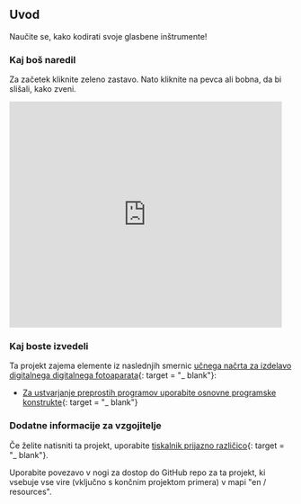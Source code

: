 ## Uvod

Naučite se, kako kodirati svoje glasbene inštrumente!

### Kaj boš naredil

Za začetek kliknite zeleno zastavo. Nato kliknite na pevca ali bobna, da bi slišali, kako zveni.

<div class="scratch-preview">
  <iframe allowtransparency="true" width="485" height="402" src="https://scratch.mit.edu/projects/embed/26741186/?autostart=false" frameborder="0"></iframe>
</div>

### Kaj boste izvedeli

Ta projekt zajema elemente iz naslednjih smernic [učnega načrta za izdelavo digitalnega digitalnega fotoaparata](http://rpf.io/curriculum){: target = "_ blank"}:

+ [Za ustvarjanje preprostih programov uporabite osnovne programske konstrukte](https://www.raspberrypi.org/curriculum/programming/creator){: target = "_ blank"}

### Dodatne informacije za vzgojitelje

Če želite natisniti ta projekt, uporabite [tiskalnik prijazno različico](https://projects.raspberrypi.org/en/projects/rock-band/print){: target = "_ blank"}.

Uporabite povezavo v nogi za dostop do GitHub repo za ta projekt, ki vsebuje vse vire (vključno s končnim projektom primera) v mapi "en / resources".